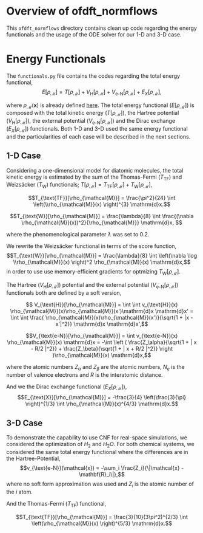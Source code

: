 # Overview of ofdft_normflows 

This `ofdft_normflows` directory contains clean up code regarding the energy functionals and the usage of the ODE solver for our 1-D and 3-D case. 

# Energy Functionals 

The `functionals.py` file contains the codes regarding the total energy functional,
    $$E[\rho_{\mathcal{M}}] = T[\rho_{\mathcal{M}}] + V_{\text{H}}[\rho_{\mathcal{M}}] +  V_{\text{e-N}}[\rho_{\mathcal{M}}]  + E_{X}[\rho_{\mathcal{M}}],$$

where $\rho_{\mathcal{M}}(\mathbf{x})$ is already defined [here](https://github.com/RodrigoAVargasHdz/ofdft_normflows/blob/ml4phys2023/README.md). The total energy functional ($E[\rho_{\mathcal{M}}]$) is composed with the total kinetic energy ($T[\rho_{\mathcal{M}}]$), the Hartree potential ($V_{\text{H}}[\rho_{\mathcal{M}}]$), the external potential ($V_{\text{e-N}}[\rho_{\mathcal{M}}]$) and the Dirac exchange ($E_{X}[\rho_{\mathcal{M}}]$) functionals. Both 1-D and 3-D used the same energy functional and the particularities of each case will be described in the next sections. 

## 1-D Case
    
Considering a one-dimensional model for diatomic molecules, the total kinetic energy is estimated by the sum of the Thomas-Fermi ($T_{\text{TF}}$) and  Weizsäcker ($T_{\text{W}}$)  functionals; $T[\rho_{\mathcal{M}}] = T_{\text{TF}}[\rho_{\mathcal{M}}] + T_{\text{W}}[\rho_{\mathcal{M}}]$,

$$T_{\text{TF}}[\rho_{\mathcal{M}}] = \frac{\pi^2}{24} \int \left(\\rho_{\mathcal{M}}(x) \right)^{3} \mathrm{d}x.$$

$$T_{\text{W}}[\rho_{\mathcal{M}}] = \frac{\lambda}{8} \int \frac{(\nabla \rho_{\mathcal{M}}(x))^2}{\rho_{\mathcal{M}}} \mathrm{d}x, $$

where the phenomenological parameter $\lambda$ was set to 0.2. 

We rewrite the Weizsäcker functional in terms of the score function, 
    $$T_{\text{W}}[\rho_{\mathcal{M}}] = \frac{\lambda}{8} \int  \left(\nabla \log \\rho_{\mathcal{M}}(x) \right)^2  \rho_{\mathcal{M}}(x) \mathrm{d}x,$$
in order to use use memory-efficient gradients for optmizing $T_{\text{W}}[\rho_{\mathcal{M}}]$. 

The Hartree ($V_{\text{H}}[\rho_{\mathcal{M}}]$) potential and the external potential ($V_{\text{e-N}}[\rho_{\mathcal{M}}]$) functionals both are defined by a soft version,

   $$ V_{\text{H}}[\rho_{\mathcal{M}}] = \int \int v_{\text{H}}(x) \rho_{\mathcal{M}}(x)\rho_{\mathcal{M}}(x')\mathrm{d}x \mathrm{d}x' = \int \int \frac{ \rho_{\mathcal{M}}(x)\rho_{\mathcal{M}}(x')}{\sqrt{1 + |x - x'|^2}} \mathrm{d}x \mathrm{d}x',$$
   
   $$V_{\text{e-N}}[\rho_{\mathcal{M}}] = \int v_{\text{e-N}}(x) \rho_{\mathcal{M}}(x) \mathrm{d}x = -\int  \left  ( \frac{Z_\alpha}{\sqrt{1 + | x - R/2 |^2}} + \frac{Z_\beta}{\sqrt{1 + | x + R/2 |^2}} \right )\rho_{\mathcal{M}}(x) \mathrm{d}x,$$

where the atomic numbers $Z_\alpha$ and $Z_\beta$ are the atomic numbers, $N_e$ is the number of valence electrons and $R$ is the interatomic distance. 

And we the Dirac exchange functional ($E_{X}[\rho_{\mathcal{M}}]$), 
    $$E_{\text{X}}[\rho_{\mathcal{M}}] = -\frac{3}{4} \left(\frac{3}{\pi} \right)^{1/3} \int \rho_{\mathcal{M}}(x)^{4/3} \mathrm{d}x.$$

## 3-D Case 

To demonstrate the capability to use CNF for real-space simulations, we considered the optimization of $H_2$ and $H_{2}O$. For both chemical systems, we considered the same total energy functional where the differences are in the Hartree-Potential, $$v_{\text{e-N}}(\mathcal{x}) = -\sum_i \frac{Z_i}{\|\mathcal{x} - \mathbf{R}_i\|},$$ where no soft form approximation was used and $Z_i$ is the atomic number of the $i$ atom.

And the Thomas-Fermi ($T_{\text{TF}}$) functional, 

$$T_{\text{TF}}[\rho_{\mathcal{M}}] = \frac{3}{10}(3\pi^2)^{2/3} \int \left(\rho_{\mathcal{M}}(x) \right)^{5/3} \mathrm{d}x.$$


